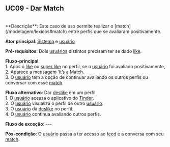 ## UC09 - Dar Match

<br />
**Descrição**: Este caso de uso permite realizar o [match](/modelagem/lexicos#match) entre perfis que se avaliaram positivamente.

**Ator principal**: [Sistema](/modelagem/lexicos#tinder) e [usuário](/modelagem/lexicos#usuario)

**Pré-requisitos**: Dois [usuários](/modelagem/lexicos#usuario) distintos precisam ter se dado [like](/modelagem/lexicos#like).

**Fluxo-principal**:
<br /> 1. Após o [like](/modelagem/lexicos#like) ou [super like](/modelagem/lexicos#super-like) no perfil, se o [usuário](/modelagem/lexicos#usuario) foi avaliado positivamente,
<br /> 2. Aparece a mensagem ‘It’s a [Match](/modelagem/lexicos#match).
<br /> 3. O [usuário](/modelagem/lexicos#usuario) tem a opção de continuar avaliando os outros perfis ou conversar com esse [match](/modelagem/lexicos#match).

**Fluxo alternativo**: Dar [deslike](/modelagem/lexicos#deslike) em um perfil
<br /> 1. O [usuário](/modelagem/lexicos#usuario) acessa o aplicativo do [Tinder](/modelagem/lexicos#tinder).
<br /> 2. O [usuário](/modelagem/lexicos#usuario) visualiza o perfil de outro [usuário](/modelagem/lexicos#usuario).
<br /> 3. O [usuário](/modelagem/lexicos#usuario) dá [deslike](/modelagem/lexicos#deslike) no perfil.
<br /> 4. O [usuário](/modelagem/lexicos#usuario) continua avaliando outros perfis.

**Fluxo de exceção**: ---

**Pós-condição**: O [usuário](/modelagem/lexicos#usuario) passa a ter acesso ao [feed](/modelagem/lexicos#feed) e a conversa com seu [match](/modelagem/lexicos#match).

